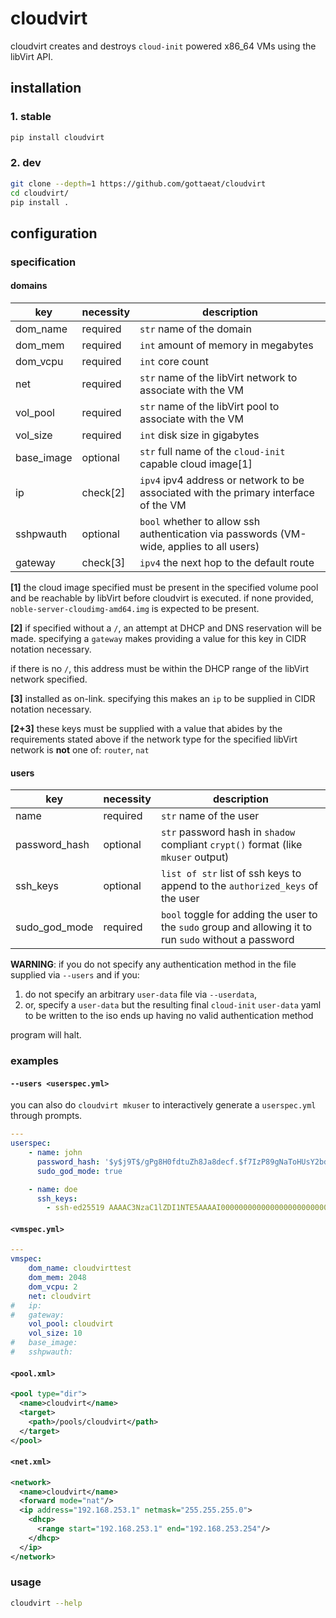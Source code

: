 # cloudvirt
cloudvirt creates and destroys `cloud-init` powered x86_64 VMs using the libVirt API.

## installation
### 1. stable
```sh
pip install cloudvirt
```

### 2. dev
```sh
git clone --depth=1 https://github.com/gottaeat/cloudvirt
cd cloudvirt/
pip install .
```

## configuration
### specification
#### domains
| key        | necessity | description                                                                              |
| ---------- | --------- | ---------------------------------------------------------------------------------------- |
| dom_name   | required  | `str` name of the domain                                                                 |
| dom_mem    | required  | `int` amount of memory in megabytes                                                      |
| dom_vcpu   | required  | `int` core count                                                                         |
| net        | required  | `str` name of the libVirt network to associate with the VM                               |
| vol_pool   | required  | `str` name of the libVirt pool to associate with the VM                                  |
| vol_size   | required  | `int` disk size in gigabytes                                                             |
| base_image | optional  | `str` full name of the `cloud-init` capable cloud image[1]                               |
| ip         | check[2]  | `ipv4` ipv4 address or network to be associated with the primary interface of the VM     |
| sshpwauth  | optional  | `bool` whether to allow ssh authentication via passwords (VM-wide, applies to all users) |
| gateway    | check[3]  | `ipv4` the next hop to the default route                                                 |

__[1]__ the cloud image specified must be present in the specified volume pool
and be reachable by libVirt before cloudvirt is executed. if none provided,
`noble-server-cloudimg-amd64.img` is expected to be present.

__[2]__ if specified without a `/`, an attempt at DHCP and DNS reservation will
be made. specifying a `gateway` makes providing a value for this key in CIDR
notation necessary.

if there is no `/`, this address must be within the DHCP range of the libVirt
network specified.

__[3]__ installed as on-link. specifying this makes an `ip` to be supplied in
CIDR notation necessary.

__[2+3]__ these keys must be supplied with a value that abides by the
requirements stated above if the network type for the specified libVirt network
is __not__ one of: `router`, `nat`

#### users
| key           | necessity | description                                                                                            |
| ------------- | --------- | ------------------------------------------------------------------------------------------------------ |
| name          | required  | `str` name of the user                                                                                 |
| password_hash | optional  | `str` password hash in `shadow` compliant `crypt()` format (like `mkuser` output)                      |
| ssh_keys      | optional  | `list of str` list of ssh keys to append to the `authorized_keys` of the user                          |
| sudo_god_mode | required  | `bool` toggle for adding the user to the `sudo` group and allowing it to run `sudo` without a password |

__WARNING__: if you do not specify any authentication method in the file
supplied via `--users` and if you:
1. do not specify an arbitrary `user-data` file via `--userdata`,
2. or, specify a `user-data` but the resulting final `cloud-init` `user-data`
yaml to be written to the iso ends up having no valid authentication method

program will halt.

### examples
#### `--users <userspec.yml>`
you can also do `cloudvirt mkuser` to interactively generate a `userspec.yml`
through prompts.
```yml
---
userspec:
    - name: john
      password_hash: '$y$j9T$/gPg8H0fdtuZh8Ja8decf.$f7IzP89gNaToHUsY2bdgaxv2HJsKSRYLyG6mxNZ6AW3'
      sudo_god_mode: true

    - name: doe
      ssh_keys:
        - ssh-ed25519 AAAAC3NzaC1lZDI1NTE5AAAAI0000000000000000000000000000000000000000000

```

#### `<vmspec.yml>`
```yml
---
vmspec:
    dom_name: cloudvirttest
    dom_mem: 2048
    dom_vcpu: 2
    net: cloudvirt
#   ip:
#   gateway:
    vol_pool: cloudvirt
    vol_size: 10
#   base_image:
#   sshpwauth:
```

#### `<pool.xml>`
```xml
<pool type="dir">
  <name>cloudvirt</name>
  <target>
    <path>/pools/cloudvirt</path>
  </target>
</pool>
```
#### `<net.xml>`
```xml
<network>
  <name>cloudvirt</name>
  <forward mode="nat"/>
  <ip address="192.168.253.1" netmask="255.255.255.0">
    <dhcp>
      <range start="192.168.253.1" end="192.168.253.254"/>
    </dhcp>
  </ip>
</network>
```

### usage
```sh
cloudvirt --help
```
